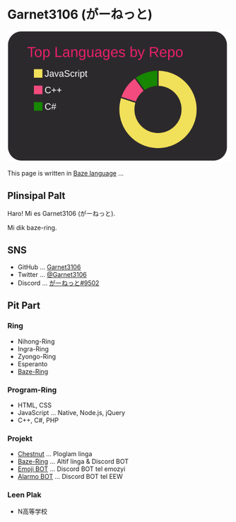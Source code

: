# Garnet3106 (がーねっと)

[![](https://raw.githubusercontent.com/Garnet3106/Garnet3106/master/profile-summary-card-output/monokai/1-repos-per-language.svg)](https://github.com/vn7n24fzkq/github-profile-summary-cards)

This page is written in [Baze language](https://github.com/Garnet3106/bazelinga) ...

## Plinsipal Palt

Haro! Mi es Garnet3106 (がーねっと).

Mi dik baze-ring.

## SNS

- GitHub ... [Garnet3106](https://github.com/Garnet3106)
- Twitter ... [@Garnet3106](https://twitter.com/Garnet3106)
- Discord ... [がーねっと#9502](https://discord.com/)

## Pit Part

### Ring

- Nihong-Ring
- Ingra-Ring
- Zyongo-Ring
- Esperanto
- [Baze-Ring](https://github.com/Garnet3106/bazelinga)

### Program-Ring

- HTML, CSS
- JavaScript ... Native, Node.js, jQuery
- C++, C#, PHP

### Projekt

- [Chestnut](https://github.com/Garnet3106/chestnut) ... Ploglam linga
- [Baze-Ring](https://github.com/Garnet3106/bazelinga) ... Altif linga & Discord BOT
- [Emoji BOT](https://github.com/Garnet3106/emoji-bot) ... Discord BOT tel emozyi
- [Alarmo BOT](https://github.com/Garnet3106/alarmo-bot) ... Discord BOT tel EEW

### Leen Plak

- N高等学校
